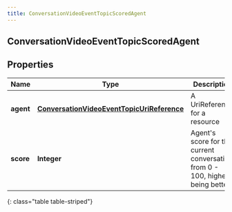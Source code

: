```yaml
---
title: ConversationVideoEventTopicScoredAgent
---
```

## ConversationVideoEventTopicScoredAgent


## Properties

| Name | Type | Description | Notes |
| ------------ | ------------- | ------------- | ------------- |
| **agent** | <!----><!---->[**ConversationVideoEventTopicUriReference**](ConversationVideoEventTopicUriReference.html)<!----> | A UriReference for a resource |  [optional] |
| **score** | <!----><!---->**Integer**<!----> | Agent's score for the current conversation, from 0 - 100, higher being better |  [optional] |
{: class="table table-striped"}



